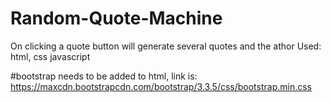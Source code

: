 # Random-Quote-Machine
 On clicking a quote button will generate several quotes and the athor
 Used: html, css javascript

#bootstrap needs to be added to html, link is:
 https://maxcdn.bootstrapcdn.com/bootstrap/3.3.5/css/bootstrap.min.css
